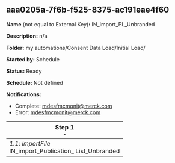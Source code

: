 ## aaa0205a-7f6b-f525-8375-ac191eae4f60

**Name** (not equal to External Key)**:** IN_import_PL_Unbranded

**Description:** n/a

**Folder:** my automations/Consent Data Load/Initial Load/

**Started by:** Schedule

**Status:** Ready

**Schedule:** Not defined

**Notifications:**

* Complete: mdesfmcmonit@merck.com
* Error: mdesfmcmonit@merck.com

| Step 1<br>_<small>-</small>_ |
| --- |
| _1.1: importFile_<br>IN_import_Publication_ List_Unbranded |

